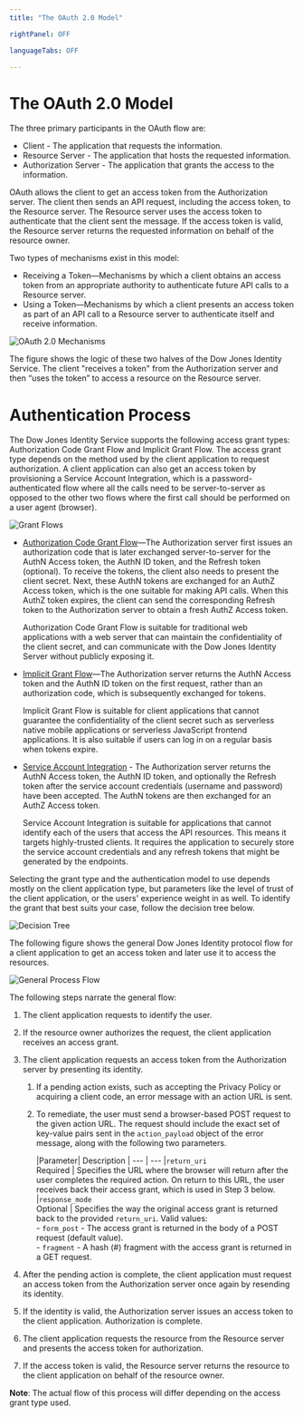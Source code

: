 ```yaml
---
title: "The OAuth 2.0 Model"

rightPanel: OFF

languageTabs: OFF

---
```


# The OAuth 2.0 Model

The three primary participants in the OAuth flow are:
* Client - The application that requests the information.
* Resource Server - The application that hosts the requested information.
* Authorization Server - The application that grants the access to the information.

OAuth allows the client to get an access token from the Authorization server. The client then sends an API request, including the access token, to the Resource server. The Resource server uses the access token to authenticate that the client sent the message. If the access token is valid, the Resource server returns the requested information on behalf of the resource owner.

Two types of mechanisms exist in this model:
* Receiving a Token—Mechanisms by which a client obtains an access token from an appropriate authority to authenticate future API calls to a Resource server.
* Using a Token—Mechanisms by which a client presents an access token as part of an API call to a Resource server to authenticate itself and receive information.

![OAuth 2.0 Mechanisms](/static/images/docs/quick_start/sessions_and_authentication/auth-figure1.png)

The figure shows the logic of these two halves of the Dow Jones Identity Service. The client "receives a token" from the Authorization server and then “uses the token” to access a resource on the Resource server. 					

# Authentication Process

The Dow Jones Identity Service supports the following access grant types: Authorization Code Grant Flow and Implicit Grant Flow. The access grant type depends on the method used by the client application to request authorization. A client application can also get an access token by provisioning a Service Account Integration, which is a password-authenticated flow where all the calls need to be server-to-server as opposed to the other two flows where the first call should be performed on a user agent (browser).

![Grant Flows](/static/images/docs/quick_start/sessions_and_authentication/auth-figure2.png)

* [Authorization Code Grant Flow](#authorization-code-grant-flow)—The Authorization server first issues an authorization code that is later exchanged server-to-server for the AuthN Access token, the AuthN ID token, and the Refresh token (optional). To receive the tokens, the client also needs to present the client secret. Next, these AuthN tokens are exchanged for an AuthZ Access token, which is the one suitable for making API calls. When this AuthZ token expires, the client can send the corresponding Refresh token to the Authorization server to obtain a fresh AuthZ Access token.

	Authorization Code Grant Flow is suitable for traditional web applications with a web server that can maintain the confidentiality of the client secret, and can communicate with the Dow Jones Identity Server without publicly exposing it.
* [Implicit Grant Flow](#implicit-grant-flow)—The Authorization server returns the AuthN Access token and the AuthN ID token on the first request, rather than an authorization code, which is subsequently exchanged for tokens.

	Implicit Grant Flow is suitable for client applications that cannot guarantee the confidentiality of the client secret such as serverless native mobile applications or serverless JavaScript frontend applications. It is also suitable if users can log in on a regular basis when tokens expire.

* [Service Account Integration](#service-account) - The Authorization server returns the AuthN Access token, the AuthN ID token, and optionally the Refresh token after the service account credentials (username and password) have been accepted. The AuthN tokens are then exchanged for an AuthZ Access token.

	Service Account Integration is suitable for applications that cannot identify each of the users that access the API resources. This means it targets highly-trusted clients. It requires the application to securely store the service account credentials and any refresh tokens that might be generated by the endpoints.

Selecting the grant type and the authentication model to use depends mostly on the client application type, but parameters like the level of trust of the client application, or the users' experience weight in as well. To identify the grant that best suits your case, follow the decision tree below.

![Decision Tree](/static/images/docs/quick_start/sessions_and_authentication/auth-figure4.png)

The following figure shows the general Dow Jones Identity protocol flow for a client application to get an access token and later use it to access the resources.

![General Process Flow](/static/images/docs/quick_start/sessions_and_authentication/auth-figure3.png)

The following steps narrate the general flow:

1. The client application requests to identify the user.
2. If the resource owner authorizes the request, the client application receives an access grant.
3. The client application requests an access token from the Authorization server by presenting its identity.
    1. If a pending action exists, such as accepting the Privacy Policy or acquiring a client code, an error message with an action URL is sent.
    2. To remediate, the user must send a browser-based POST request to the given action URL. The request should include the exact set of key-value pairs sent in the `action_payload` object of the error message, along with the following two parameters.

    	|Parameter| Description
| --- | ---
|`return_uri`</br> Required | Specifies the URL where the browser will return after the user completes the required action. On return to this URL, the user receives back their access grant, which is used in Step 3 below.
|`response_mode`</br> Optional | Specifies the way the original access grant is returned back to the provided `return_uri`. Valid values:</br> - `form_post` - The access grant is returned in the body of a POST request (default value).</br> - `fragment` - A hash (#) fragment with the access grant is returned in a GET request.

3. After the pending action is complete, the client application must request an access token from the Authorization server once again by resending its identity.
4. If the identity is valid, the Authorization server issues an access token to the client application. Authorization is complete.
5. The client application requests the resource from the Resource server and presents the access token for authorization.
6. If the access token is valid, the Resource server returns the resource to the client application on behalf of the resource owner.

**Note**: The actual flow of this process will differ depending on the access grant type used.

<span id="authorization-code-grant-flow"></span>